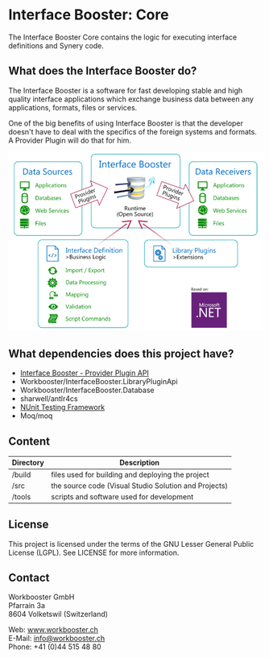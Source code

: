 Interface Booster: Core
===================================

The Interface Booster Core contains the logic for executing interface definitions and Synery code.

## What does the Interface Booster do?

The Interface Booster is a software for fast developing stable and high quality interface applications which exchange business data between any applications, formats, files or services.

One of the big benefits of using Interface Booster is that the developer doesn't have to deal with the specifics of the foreign systems and formats. A Provider Plugin will do that for him.

![Overview: Runtime Environment](https://raw.githubusercontent.com/Workbooster/InterfaceBooster.TechnicalManual/master/doc/img/content/runtime_environment_v1_800px.png) 

## What dependencies does this project have?

* [Interface Booster - Provider Plugin API](Workbooster/InterfaceBooster.ProviderPluginApi)
* Workbooster/InterfaceBooster.LibraryPluginApi
* Workbooster/InterfaceBooster.Database
* sharwell/antlr4cs
* [NUnit Testing Framework](http://www.nunit.org/)
* Moq/moq

## Content

Directory | Description
----------| -------------
/build | files used for building and deploying the project
/src | the source code (Visual Studio Solution and Projects)
/tools | scripts and software used for development

## License

This project is licensed under the terms of the GNU Lesser General Public License (LGPL). See LICENSE for more information.

## Contact

Workbooster GmbH<br/>
Pfarrain 3a<br/>
8604 Volketswil (Switzerland)<br/>

Web: www.workbooster.ch<br/>
E-Mail: info@workbooster.ch<br/>
Phone: +41 (0)44 515 48 80<br/>